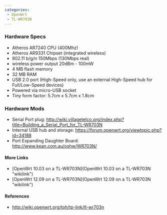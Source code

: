 ```yaml
---
categories:
 - OpenWrt
 - TL-WR703N
---
```

### Hardware Specs

-   Atheros AR7240 CPU (400Mhz)
-   Atheros AR9331 Chipset (integrated wireless)
-   802.11 b/g/n 150Mbps (130Mbps real)
-   wireless power output 20dBm - 100mW
-   4 MB flash memory
-   32 MB RAM
-   USB 2.0 port (High-Speed only, use an external High-Speed hub for
    Full/Low-Speed devices)
-   Powered via micro-USB socket
-   Tiny form factor: 5.7cm x 5.7cm x 1.8cm

### Hardware Mods

-   Serial Port plug:
    <http://wiki.villagetelco.org/index.php?title=Building_a_Serial_Port_for_TL-WR703N>
-   Internal USB hub and storage:
    <https://forum.openwrt.org/viewtopic.php?id=34188>
-   Port Expanding Daughter Board: <http://www.kean.com.au/oshw/WR703N/>

#### More Links

-   [OpenWrt 10.03 on a
    TL-WR703N](OpenWrt 10.03 on a TL-WR703N "wikilink")
-   [OpenWrt 12.09 on a
    TL-WR703N](OpenWrt 12.09 on a TL-WR703N "wikilink")

#### References

-   <http://wiki.openwrt.org/toh/tp-link/tl-wr703n>

